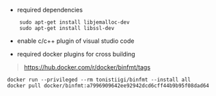 
- required dependencies

```
    sudo apt-get install libjemalloc-dev
    sudo apt-get install libssl-dev
```

- enable c/c++ plugin of visual studio code

- required docker plugins for cross building

> https://hub.docker.com/r/docker/binfmt/tags

```
docker run --privileged --rm tonistiigi/binfmt --install all
docker pull docker/binfmt:a7996909642ee92942dcd6cff44b9b95f08dad64
```
